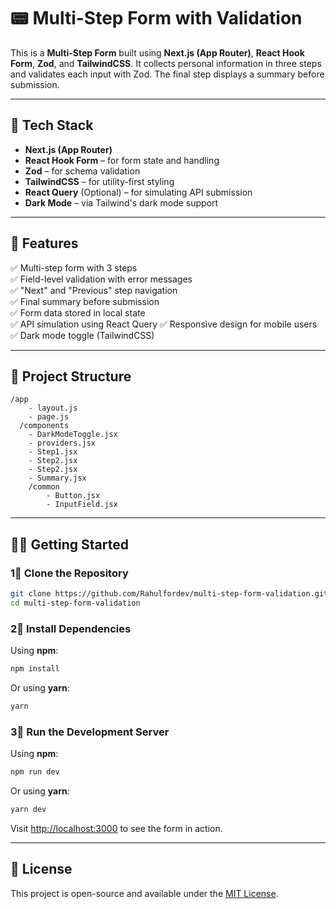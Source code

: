 # 📟 Multi-Step Form with Validation

This is a **Multi-Step Form** built using **Next.js (App Router)**, **React Hook Form**, **Zod**, and **TailwindCSS**. It collects personal information in three steps and validates each input with Zod. The final step displays a summary before submission.

---

## 🚀 Tech Stack

- **Next.js (App Router)**
- **React Hook Form** – for form state and handling
- **Zod** – for schema validation
- **TailwindCSS** – for utility-first styling
- **React Query** (Optional) – for simulating API submission
- **Dark Mode** – via Tailwind's dark mode support

---

## 📸 Features

✅ Multi-step form with 3 steps  
✅ Field-level validation with error messages  
✅ "Next" and "Previous" step navigation  
✅ Final summary before submission  
✅ Form data stored in local state  
✅ API simulation using React Query
✅ Responsive design for mobile users  
✅ Dark mode toggle (TailwindCSS)

---

## 📁 Project Structure

```
/app
    - layout.js
    - page.js
  /components
    - DarkModeToggle.jsx
    - providers.jsx
    - Step1.jsx
    - Step2.jsx
    - Step2.jsx
    - Summary.jsx
    /common
        - Button.jsx
        - InputField.jsx
```

---

## 🧑‍💻 Getting Started

### 1⃣ Clone the Repository

```bash
git clone https://github.com/Rahulfordev/multi-step-form-validation.git
cd multi-step-form-validation
```

### 2⃣ Install Dependencies

Using **npm**:

```bash
npm install
```

Or using **yarn**:

```bash
yarn
```

### 3⃣ Run the Development Server

Using **npm**:

```bash
npm run dev
```

Or using **yarn**:

```bash
yarn dev
```

Visit [http://localhost:3000](http://localhost:3000) to see the form in action.

---

## 📃 License

This project is open-source and available under the [MIT License](LICENSE).
